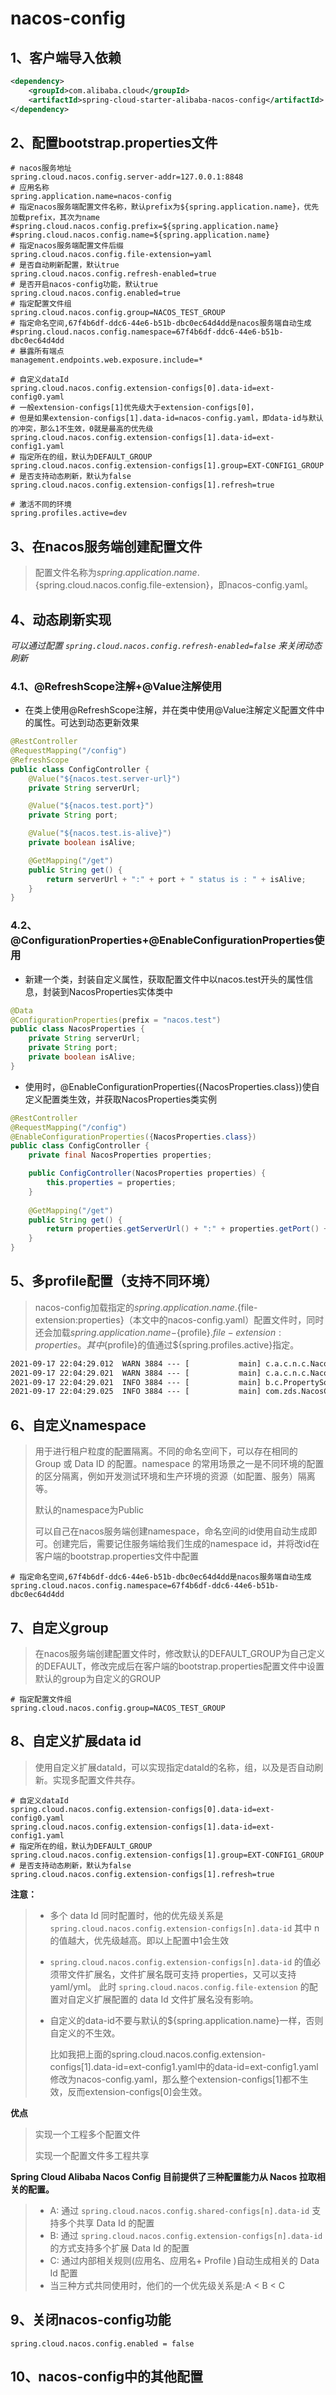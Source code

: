 # nacos-config

## 1、客户端导入依赖

```xml
<dependency>
    <groupId>com.alibaba.cloud</groupId>
    <artifactId>spring-cloud-starter-alibaba-nacos-config</artifactId>
</dependency>
```

## 2、配置bootstrap.properties文件

```properties
# nacos服务地址
spring.cloud.nacos.config.server-addr=127.0.0.1:8848
# 应用名称
spring.application.name=nacos-config
# 指定nacos服务端配置文件名称，默认prefix为${spring.application.name}，优先加载prefix，其次为name
#spring.cloud.nacos.config.prefix=${spring.application.name}
#spring.cloud.nacos.config.name=${spring.application.name}
# 指定nacos服务端配置文件后缀
spring.cloud.nacos.config.file-extension=yaml
# 是否自动刷新配置，默认true
spring.cloud.nacos.config.refresh-enabled=true
# 是否开启nacos-config功能，默认true
spring.cloud.nacos.config.enabled=true
# 指定配置文件组
spring.cloud.nacos.config.group=NACOS_TEST_GROUP
# 指定命名空间,67f4b6df-ddc6-44e6-b51b-dbc0ec64d4dd是nacos服务端自动生成
#spring.cloud.nacos.config.namespace=67f4b6df-ddc6-44e6-b51b-dbc0ec64d4dd
# 暴露所有端点
management.endpoints.web.exposure.include=*

# 自定义dataId
spring.cloud.nacos.config.extension-configs[0].data-id=ext-config0.yaml
# 一般extension-configs[1]优先级大于extension-configs[0]，
# 但是如果extension-configs[1].data-id=nacos-config.yaml，即data-id与默认的冲突，那么1不生效，0就是最高的优先级
spring.cloud.nacos.config.extension-configs[1].data-id=ext-config1.yaml
# 指定所在的组，默认为DEFAULT_GROUP
spring.cloud.nacos.config.extension-configs[1].group=EXT-CONFIG1_GROUP
# 是否支持动态刷新，默认为false
spring.cloud.nacos.config.extension-configs[1].refresh=true

# 激活不同的环境
spring.profiles.active=dev
```

## 3、在nacos服务端创建配置文件

> 配置文件名称为${spring.application.name}.${spring.cloud.nacos.config.file-extension}，即nacos-config.yaml。

## 4、动态刷新实现

*可以通过配置 `spring.cloud.nacos.config.refresh-enabled=false` 来关闭动态刷新*

### 4.1、@RefreshScope注解+@Value注解使用

- 在类上使用@RefreshScope注解，并在类中使用@Value注解定义配置文件中的属性。可达到动态更新效果

```java
@RestController
@RequestMapping("/config")
@RefreshScope
public class ConfigController {
    @Value("${nacos.test.server-url}")
    private String serverUrl;

    @Value("${nacos.test.port}")
    private String port;

    @Value("${nacos.test.is-alive}")
    private boolean isAlive;

    @GetMapping("/get")
    public String get() {
        return serverUrl + ":" + port + " status is : " + isAlive;
    }
}
```

### 4.2、@ConfigurationProperties+@EnableConfigurationProperties使用

- 新建一个类，封装自定义属性，获取配置文件中以nacos.test开头的属性信息，封装到NacosProperties实体类中

```java
@Data
@ConfigurationProperties(prefix = "nacos.test")
public class NacosProperties {
    private String serverUrl;
    private String port;
    private boolean isAlive;
}
```

- 使用时，@EnableConfigurationProperties({NacosProperties.class})使自定义配置类生效，并获取NacosProperties类实例

```java
@RestController
@RequestMapping("/config")
@EnableConfigurationProperties({NacosProperties.class})
public class ConfigController {
    private final NacosProperties properties;

    public ConfigController(NacosProperties properties) {
        this.properties = properties;
    }
    
    @GetMapping("/get")
    public String get() {
        return properties.getServerUrl() + ":" + properties.getPort() + " status is : " + properties.isAlive();
    }
}
```

## 5、多profile配置（支持不同环境）

> nacos-config加载指定的${spring.application.name}.${file-extension:properties}（本文中的nacos-config.yaml）配置文件时，同时还会加载${spring.application.name}-${profile}.${file-extension:properties}。其中${profile}的值通过${spring.profiles.active}指定。

```xml
2021-09-17 22:04:29.012  WARN 3884 --- [           main] c.a.c.n.c.NacosPropertySourceBuilder     : Ignore the empty nacos configuration and get it based on dataId[nacos-config] & group[NACOS_TEST_GROUP]
2021-09-17 22:04:29.021  WARN 3884 --- [           main] c.a.c.n.c.NacosPropertySourceBuilder     : Ignore the empty nacos configuration and get it based on dataId[nacos-config-dev.yaml] & group[NACOS_TEST_GROUP]
2021-09-17 22:04:29.021  INFO 3884 --- [           main] b.c.PropertySourceBootstrapConfiguration : Located property source: [BootstrapPropertySource {name='bootstrapProperties-nacos-config-dev.yaml,NACOS_TEST_GROUP'}, BootstrapPropertySource {name='bootstrapProperties-nacos-config.yaml,NACOS_TEST_GROUP'}, BootstrapPropertySource {name='bootstrapProperties-nacos-config,NACOS_TEST_GROUP'}]
2021-09-17 22:04:29.025  INFO 3884 --- [           main] com.zds.NacosConfigApplication           : The following profiles are active: dev
```

## 6、自定义namespace

> 用于进行租户粒度的配置隔离。不同的命名空间下，可以存在相同的 Group 或 Data ID 的配置。namespace 的常用场景之一是不同环境的配置的区分隔离，例如开发测试环境和生产环境的资源（如配置、服务）隔离等。
>
> 默认的namespace为Public
>
> 可以自己在nacos服务端创建namespace，命名空间的id使用自动生成即可。创建完后，需要记住服务端给我们生成的namespace id，并将改id在客户端的bootstrap.properties文件中配置

```properties
# 指定命名空间,67f4b6df-ddc6-44e6-b51b-dbc0ec64d4dd是nacos服务端自动生成
spring.cloud.nacos.config.namespace=67f4b6df-ddc6-44e6-b51b-dbc0ec64d4dd
```

## 7、自定义group

> 在nacos服务端创建配置文件时，修改默认的DEFAULT_GROUP为自己定义的DEFAULT，修改完成后在客户端的bootstrap.properties配置文件中设置默认的group为自定义的GROUP

```properties
# 指定配置文件组
spring.cloud.nacos.config.group=NACOS_TEST_GROUP
```

## 8、自定义扩展data id

> 使用自定义扩展dataId，可以实现指定dataId的名称，组，以及是否自动刷新。实现多配置文件共存。

```properties
# 自定义dataId
spring.cloud.nacos.config.extension-configs[0].data-id=ext-config0.yaml
spring.cloud.nacos.config.extension-configs[1].data-id=ext-config1.yaml
# 指定所在的组，默认为DEFAULT_GROUP
spring.cloud.nacos.config.extension-configs[1].group=EXT-CONFIG1_GROUP
# 是否支持动态刷新，默认为false
spring.cloud.nacos.config.extension-configs[1].refresh=true
```

**注意：**

> - 多个 data Id 同时配置时，他的优先级关系是 `spring.cloud.nacos.config.extension-configs[n].data-id` 其中 n 的值越大，优先级越高。即以上配置中1会生效
>
> - `spring.cloud.nacos.config.extension-configs[n].data-id` 的值必须带文件扩展名，文件扩展名既可支持 properties，又可以支持 yaml/yml。 此时 `spring.cloud.nacos.config.file-extension` 的配置对自定义扩展配置的 data Id 文件扩展名没有影响。
>
> - 自定义的data-id不要与默认的${spring.application.name}一样，否则自定义的不生效。
>
>   比如我把上面的spring.cloud.nacos.config.extension-configs[1].data-id=ext-config1.yaml中的data-id=ext-config1.yaml修改为nacos-config.yaml，那么整个extension-configs[1]都不生效，反而extension-configs[0]会生效。

**优点**

> 实现一个工程多个配置文件
>
> 实现一个配置文件多工程共享

**Spring Cloud Alibaba Nacos Config 目前提供了三种配置能力从 Nacos 拉取相关的配置。**

> - A: 通过 `spring.cloud.nacos.config.shared-configs[n].data-id` 支持多个共享 Data Id 的配置
> - B: 通过 `spring.cloud.nacos.config.extension-configs[n].data-id` 的方式支持多个扩展 Data Id 的配置
> - C: 通过内部相关规则(应用名、应用名+ Profile )自动生成相关的 Data Id 配置
> - 当三种方式共同使用时，他们的一个优先级关系是:A < B < C

## 9、关闭nacos-config功能

```properties
spring.cloud.nacos.config.enabled = false
```

## 10、nacos-config中的其他配置

